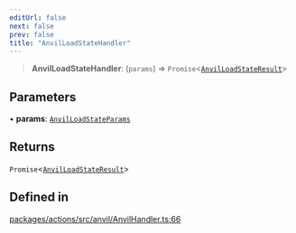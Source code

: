 ```yaml
---
editUrl: false
next: false
prev: false
title: "AnvilLoadStateHandler"
---
```


> **AnvilLoadStateHandler**: (`params`) => `Promise`\<[`AnvilLoadStateResult`](/reference/tevm/actions/type-aliases/anvilloadstateresult/)\>

## Parameters

• **params**: [`AnvilLoadStateParams`](/reference/tevm/actions/type-aliases/anvilloadstateparams/)

## Returns

`Promise`\<[`AnvilLoadStateResult`](/reference/tevm/actions/type-aliases/anvilloadstateresult/)\>

## Defined in

[packages/actions/src/anvil/AnvilHandler.ts:66](https://github.com/evmts/tevm-monorepo/blob/main/packages/actions/src/anvil/AnvilHandler.ts#L66)
